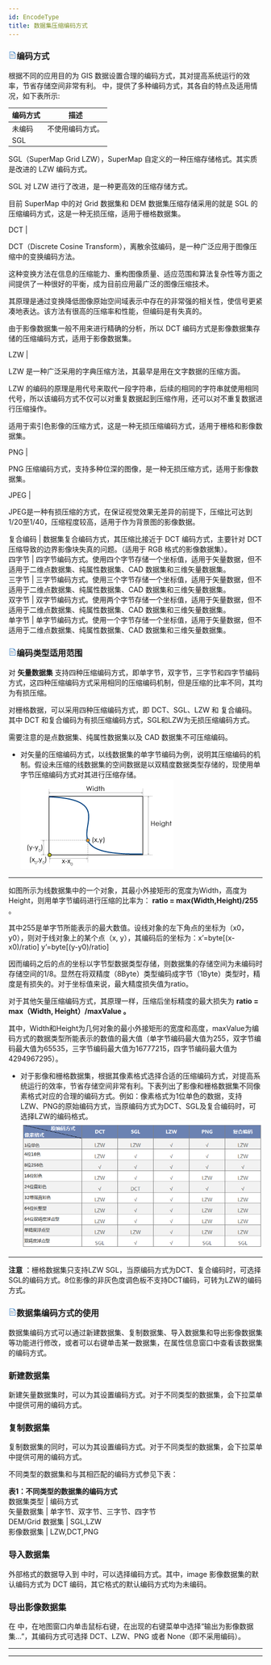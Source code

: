 ```yaml
---
id: EncodeType
title: 数据集压缩编码方式  
---  
```

### ![](../../img/read.gif)编码方式

根据不同的应用目的为 GIS 数据设置合理的编码方式，其对提高系统运行的效率，节省存储空间非常有利。
中，提供了多种编码方式，其各自的特点及适用情况，如下表所示:

编码方式 | 描述  
---|---  
未编码 | 不使用编码方式。  
SGL |

SGL（SuperMap Grid LZW），SuperMap 自定义的一种压缩存储格式。其实质是改进的 LZW 编码方式。

SGL 对 LZW 进行了改进，是一种更高效的压缩存储方式。

目前 SuperMap 中的对 Grid 数据集和 DEM 数据集压缩存储采用的就是 SGL 的压缩编码方式，这是一种无损压缩，适用于栅格数据集。  
  
DCT |

DCT（Discrete Cosine Transform），离散余弦编码，是一种广泛应用于图像压缩中的变换编码方法。

这种变换方法在信息的压缩能力、重构图像质量、适应范围和算法复杂性等方面之间提供了一种很好的平衡，成为目前应用最广泛的图像压缩技术。

其原理是通过变换降低图像原始空间域表示中存在的非常强的相关性，使信号更紧凑地表达。该方法有很高的压缩率和性能，但编码是有失真的。

由于影像数据集一般不用来进行精确的分析，所以 DCT 编码方式是影像数据集存储的压缩编码方式，适用于影像数据集。  
  
LZW |

LZW 是一种广泛采用的字典压缩方法，其最早是用在文字数据的压缩方面。

LZW
的编码的原理是用代号来取代一段字符串，后续的相同的字符串就使用相同代号，所以该编码方式不仅可以对重复数据起到压缩作用，还可以对不重复数据进行压缩操作。

适用于索引色影像的压缩方式，这是一种无损压缩编码方式，适用于栅格和影像数据集。  
  
PNG |

PNG 压缩编码方式，支持多种位深的图像，是一种无损压缩方式，适用于影像数据集。  
  
JPEG |

JPEG是一种有损压缩的方式，在保证视觉效果无差异的前提下，压缩比可达到1/20至1/40，压缩程度较高，适用于作为背景图的影像数据。  
  
复合编码 | 数据集复合编码方式，其压缩比接近于 DCT 编码方式，主要针对 DCT 压缩导致的边界影像块失真的问题。（适用于 RGB 格式的影像数据集）。  
四字节  | 四字节编码方式。使用四个字节存储一个坐标值，适用于矢量数据，但不适用于二维点数据集、纯属性数据集、CAD 数据集和三维矢量数据集。  
三字节  | 三字节编码方式。使用三个字节存储一个坐标值，适用于矢量数据，但不适用于二维点数据集、纯属性数据集、CAD 数据集和三维矢量数据集。  
双字节  | 双字节编码方式。使用两个字节存储一个坐标值，适用于矢量数据，但不适用于二维点数据集、纯属性数据集、CAD 数据集和三维矢量数据集。  
单字节  | 单字节编码方式。使用一个字节存储一个坐标值，适用于矢量数据，但不适用于二维点数据集、纯属性数据集、CAD 数据集和三维矢量数据集。  
  

### ![](../../img/read.gif)编码类型适用范围

对 **矢量数据集**
支持四种压缩编码方式，即单字节，双字节，三字节和四字节编码方式，这四种压缩编码方式采用相同的压缩编码机制，但是压缩的比率不同，其均为有损压缩。

对栅格数据，可以采用四种压缩编码方式，即 DCT、SGL、LZW 和 复合编码。其中 DCT
和复合编码为有损压缩编码方式，SGL和LZW为无损压缩编码方式。

需要注意的是点数据集、纯属性数据集以及 CAD 数据集不可压缩编码。

  * 对矢量的压缩编码方式，以线数据集的单字节编码为例，说明其压缩编码的机制。假设未压缩的线数据集的空间数据是以双精度数据类型存储的，现使用单字节压缩编码方式对其进行压缩存储。
![](img/vectorTypeExample.png)  
---  
  
如图所示为线数据集中的一个对象，其最小外接矩形的宽度为Width，高度为Height，则用单字节编码进行压缩的比率为： **ratio =
max(Width,Height)/255** 。

其中255是单字节所能表示的最大数值。设线对象的左下角点的坐标为（x0，y0），则对于线对象上的某个点（x,
y），其编码后的坐标为：x’=byte[(x-x0)/ratio] y’=byte[(y-y0)/ratio]

因而编码之后的点的坐标以字节型数据类型存储，则数据集的存储空间为未编码时存储空间的1/8。显然在将双精度（8Byte）类型编码成字节（1Byte）类型时，精度是有损失的。对于坐标值来说，最大精度损失值为ratio。

对于其他矢量压缩编码方式，其原理一样，压缩后坐标精度的最大损失为 **ratio = max（Width, Height）/maxValue 。**

其中，Width和Height为几何对象的最小外接矩形的宽度和高度，maxValue为编码方式的数据类型所能表示的数值的最大值（单字节编码最大值为255，双字节编码最大值为65535，三字节编码最大值为16777215，四字节编码最大值为4294967295）。

  * 对于影像和栅格数据集，根据其像素格式选择合适的压缩编码方式，对提高系统运行的效率，节省存储空间非常有利。下表列出了影像和栅格数据集不同像素格式对应的合理的编码方式。例如：像素格式为1位单色的数据，支持LZW、PNG的原始编码方式，当原编码方式为DCT、SGL及复合编码时，可选择LZW的编码格式。
![](img/RasterType.png)  
---  
  
**注意** ：栅格数据集只支持LZW
SGL，当原编码方式为DCT、复合编码时，可选择SGL的编码方式。8位影像的非灰色度调色板不支持DCT编码，可转为LZW的编码方式。

### ![](../../img/read.gif)数据集编码方式的使用

数据集编码方式可以通过新建数据集、复制数据集、导入数据集和导出影像数据集等功能进行修改，或者可以右键单击某一数据集，在属性信息窗口中查看该数据集的编码方式。

### 新建数据集

新建矢量数据集时，可以为其设置编码方式。对于不同类型的数据集，会下拉菜单中提供可用的编码方式。

### 复制数据集

复制数据集的同时，可以为其设置编码方式。对于不同类型的数据集，会下拉菜单中提供可用的编码方式。

不同类型的数据集和与其相匹配的编码方式参见下表：

**表1：不同类型的数据集的编码方式**  
数据集类型 | 编码方式  
矢量数据集 | 单字节、双字节、三字节、四字节  
DEM/Grid 数据集 | SGL,LZW  
影像数据集 | LZW,DCT,PNG  
  
### 导入数据集

外部格式的数据导入到 中时，可以选择编码方式。其中，image 影像数据集的默认编码方式为 DCT 编码，其它格式的默认编码方式均为未编码。

### 导出影像数据集

在  中，在地图窗口内单击鼠标右键，在出现的右键菜单中选择“输出为影像数据集…”，其编码方式可选择 DCT、LZW、PNG 或者 None（即不采用编码）。

* * *

[](http://www.supermap.com)  
  
---

